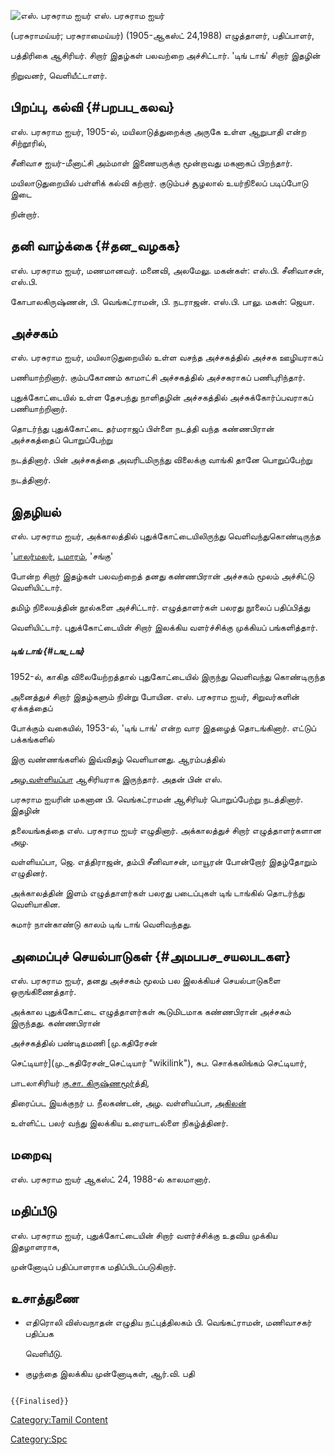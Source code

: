 ![எஸ். பரசுராம ஐயர்](Parasuram_iyer.jpg "எஸ். பரசுராம ஐயர்") எஸ். பரசுராம ஐயர்
(பரசுராமய்யர்; பரசுராமைய்யர்) (1905-ஆகஸ்ட் 24,1988) எழுத்தாளர், பதிப்பாளர்,
பத்திரிகை ஆசிரியர். சிறார் இதழ்கள் பலவற்றை அச்சிட்டார். 'டிங் டாங்' சிறார் இதழின்
நிறுவனர், வெளியீட்டாளர்.

## பிறப்பு, கல்வி {#பறபப_கலவ}

எஸ். பரசுராம ஐயர், 1905-ல், மயிலாடுத்துறைக்கு அருகே உள்ள ஆறுபாதி என்ற சிற்றூரில்,
சீனிவாச ஐயர்-மீனாட்சி அம்மாள் இணையருக்கு மூன்றாவது மகனாகப் பிறந்தார்.
மயிலாடுதுறையில் பள்ளிக் கல்வி கற்றார். குடும்பச் சூழலால் உயர்நிலைப் படிப்போடு இடை
நின்றார்.

## தனி வாழ்க்கை {#தன_வழகக}

எஸ். பரசுராம ஐயர், மணமானவர். மனைவி, அலமேலு. மகன்கள்: எஸ்.பி. சீனிவாசன், எஸ்.பி.
கோபாலகிருஷ்ணன், பி. வெங்கட்ராமன், பி. நடராஜன். எஸ்.பி. பாலு. மகள்: ஜெயா.

## அச்சகம்

எஸ். பரசுராம ஐயர், மயிலாடுதுறையில் உள்ள வசந்த அச்சகத்தில் அச்சக ஊழியராகப்
பணியாற்றினார். கும்பகோணம் காமாட்சி அச்சகத்தில் அச்சகராகப் பணிபுரிந்தார்.
புதுக்கோட்டையில் உள்ள தேசபந்து நாளிதழின் அச்சகத்தில் அச்சுக்கோர்ப்பவராகப் பணியாற்றினார்.
தொடர்ந்து புதுக்கோட்டை தர்மராஜப் பிள்ளை நடத்தி வந்த கண்ணபிரான் அச்சகத்தைப் பொறுப்பேற்று
நடத்தினார். பின் அச்சகத்தை அவரிடமிருந்து விலைக்கு வாங்கி தானே பொறுப்பேற்று
நடத்தினார்.

## இதழியல்

எஸ். பரசுராம ஐயர், அக்காலத்தில் புதுக்கோட்டையிலிருந்து வெளிவந்துகொண்டிருந்த
'[பாலர்மலர்](பாலர்_மலர் "wikilink"), [டமாரம்](டமாரம் "wikilink"), \'சங்கு\'
போன்ற சிறார் இதழ்கள் பலவற்றைத் தனது கண்ணபிரான் அச்சகம் மூலம் அச்சிட்டு வெளியிட்டார்.
தமிழ் நிலையத்தின் நூல்களை அச்சிட்டார். எழுத்தாளர்கள் பலரது நூலைப் பதிப்பித்து
வெளியிட்டார். புதுக்கோட்டையின் சிறார் இலக்கிய வளர்ச்சிக்கு முக்கியப் பங்களித்தார்.

##### டிங் டாங் {#டங_டங}

1952-ல், காகித விலையேற்றத்தால் புதுகோட்டையில் இருந்து வெளிவந்து கொண்டிருந்த
அனைத்துச் சிறார் இதழ்களும் நின்று போயின. எஸ். பரசுராம ஐயர், சிறுவர்களின் ஏக்கத்தைப்
போக்கும் வகையில், 1953-ல், 'டிங் டாங்' என்ற வார இதழைத் தொடங்கினார். எட்டுப் பக்கங்களில்
இரு வண்ணங்களில் இவ்விதழ் வெளியானது. ஆரம்பத்தில்
[அழ.வள்ளியப்பா](அழ.வள்ளியப்பா "wikilink") ஆசிரியராக இருந்தார். அதன் பின் எஸ்.
பரசுராம ஐயரின் மகனான பி. வெங்கட்ராமன் ஆசிரியர் பொறுப்பேற்று நடத்தினார். இதழின்
தலையங்கத்தை எஸ். பரசுராம ஐயர் எழுதினார். அக்காலத்துச் சிறார் எழுத்தாளர்களான அழ.
வள்ளியப்பா, ஜெ. எத்திராஜன், தம்பி சீனிவாசன், மாயூரன் போன்றோர் இதழ்தோறும் எழுதினர்.
அக்காலத்தின் இளம் எழுத்தாளர்கள் பலரது படைப்புகள் டிங் டாங்கில் தொடர்ந்து வெளியாகின.
சுமார் நான்காண்டு காலம் டிங் டாங் வெளிவந்தது.

## அமைப்புச் செயல்பாடுகள் {#அமபபச_சயலபடகள}

எஸ். பரசுராம ஐயர், தனது அச்சகம் மூலம் பல இலக்கியச் செயல்பாடுகளை ஒருங்கிணைத்தார்.
அக்கால புதுக்கோட்டை எழுத்தாளர்கள் கூடுமிடமாக கண்ணபிரான் அச்சகம் இருந்தது. கண்ணபிரான்
அச்சகத்தில் பண்டிதமணி [மு.கதிரேசன்
செட்டியார்](மு._கதிரேசன்_செட்டியார் "wikilink"), சுப. சொக்கலிங்கம் செட்டியார்,
பாடலாசிரியர் [கு.சா. கிருஷ்ணமூர்த்தி](கு.சா._கிருஷ்ணமூர்த்தி "wikilink"),
திரைப்பட இயக்குநர் ப. நீலகண்டன், அழ. வள்ளியப்பா, [அகிலன்](அகிலன் "wikilink")
உள்ளிட்ட பலர் வந்து இலக்கிய உரையாடல்ளை நிகழ்த்தினர்.

## மறைவு

எஸ். பரசுராம ஐயர் ஆகஸ்ட் 24, 1988-ல் காலமானார்.

## மதிப்பீடு

எஸ். பரசுராம ஐயர், புதுக்கோட்டையின் சிறார் வளர்ச்சிக்கு உதவிய முக்கிய இதழாளராக,
முன்னோடிப் பதிப்பாளராக மதிப்பிடப்படுகிறார்.

## உசாத்துணை

-   எதிரொலி விஸ்வநாதன் எழுதிய நட்புத்திலகம் பி. வெங்கட்ராமன், மணிவாசகர் பதிப்பக
    வெளியீடு.
-   குழந்தை இலக்கிய முன்னோடிகள், ஆர்.வி. பதி

```{=mediawiki}
{{Finalised}}
```
[Category:Tamil Content](Category:Tamil_Content "wikilink")
[Category:Spc](Category:Spc "wikilink")
